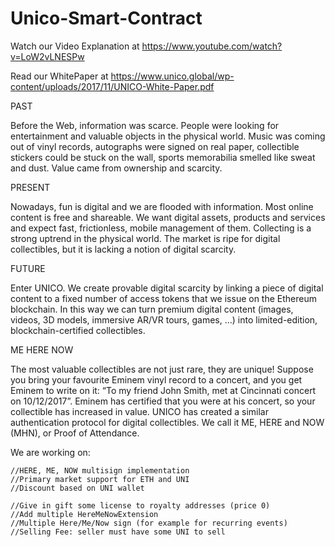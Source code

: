 # Unico-Smart-Contract

Watch our Video Explanation at https://www.youtube.com/watch?v=LoW2vLNESPw 

Read our WhitePaper at https://www.unico.global/wp-content/uploads/2017/11/UNICO-White-Paper.pdf

PAST

Before the Web, information was scarce. People were looking for entertainment and valuable objects in the physical world. Music was coming out of vinyl records, autographs were signed on real paper, collectible stickers could be stuck on the wall, sports memorabilia smelled like sweat and dust. Value came from ownership and scarcity.

PRESENT

Nowadays, fun is digital and we are flooded with information. Most online content is free and shareable. We want digital assets, products and services and expect fast, frictionless, mobile management of them. Collecting is a strong uptrend in the physical world. The market is ripe for digital collectibles, but it is lacking a notion of digital scarcity.

FUTURE

Enter UNICO. We create provable digital scarcity by linking a piece of digital content to a fixed number of access tokens that we issue on the Ethereum blockchain. In this way we can turn premium digital content (images, videos, 3D models, immersive AR/VR tours, games, …) into limited-edition, blockchain-certified collectibles.

ME HERE NOW

The most valuable collectibles are not just rare, they are unique! Suppose you bring your favourite Eminem vinyl record to a concert, and you get Eminem to write on it: “To my friend John Smith, met at Cincinnati concert on 10/12/2017”. Eminem has certified that you were at his concert, so your collectible has increased in value. UNICO has created a similar authentication protocol for digital collectibles. We call it ME, HERE and NOW (MHN), or Proof of Attendance.

We are working on:

    //HERE, ME, NOW multisign implementation
    //Primary market support for ETH and UNI
    //Discount based on UNI wallet

    //Give in gift some license to royalty addresses (price 0)
    //Add multiple HereMeNowExtension
    //Multiple Here/Me/Now sign (for example for recurring events)
    //Selling Fee: seller must have some UNI to sell
